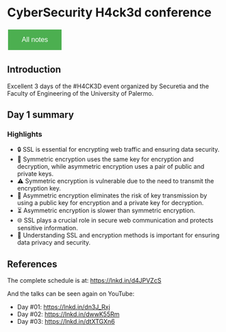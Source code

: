 # CyberSecurity H4ck3d conference

<style>
  .back-button {
    background-color: #4CAF50; /* Green */
    border: none;
    color: white;
    padding: 15px 32px;
    text-align: center;
    text-decoration: none;
    display: inline-block;
    font-size: 16px;
    margin: 4px 2px;
    cursor: pointer;
  }
</style>

<button class="back-button" onclick="window.location.href='https://matiaspakua.github.io/tech.notes.io'">All notes</button>

## Introduction
Excellent 3 days of the #H4CK3D event organized by Securetia and the Faculty of Engineering of the University of Palermo.

## Day 1 summary

  ### Highlights
 - 🔒 SSL is essential for encrypting web traffic and ensuring data security.
 - 🔑 Symmetric encryption uses the same key for encryption and decryption, while asymmetric encryption uses a pair of public and private keys.
 - ⚠️ Symmetric encryption is vulnerable due to the need to transmit the encryption key.
 - 🚀 Asymmetric encryption eliminates the risk of key transmission by using a public key for encryption and a private key for decryption.
 - ⏳ Asymmetric encryption is slower than symmetric encryption.
 - 🌐 SSL plays a crucial role in secure web communication and protects sensitive information.
 - 📝 Understanding SSL and encryption methods is important for ensuring data privacy and security. 

## References
The complete schedule is at: https://lnkd.in/d4JPVZcS

And the talks can be seen again on YouTube:
- Day #01: https://lnkd.in/dn3J_Rxj
- Day #02: https://lnkd.in/dwwK55Rm
- Day #03: https://lnkd.in/dtXTGXn6